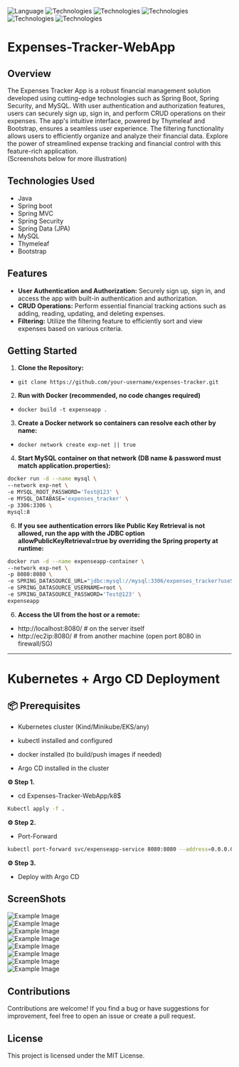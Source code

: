 ![Language](https://img.shields.io/badge/language-Java%20-blue.svg)
![Technologies](https://img.shields.io/badge/technologies-Spring_boot%20-green.svg)
![Technologies](https://img.shields.io/badge/technologies-Spring_MVC%20-green.svg)
![Technologies](https://img.shields.io/badge/technologies-Spring_Security%20-green.svg)
![Technologies](https://img.shields.io/badge/technologies-Spring_Data_jpa%20-green.svg)
![Technologies](https://img.shields.io/badge/technologies-Thymeleaf_&_Bootstrap%20-purple.svg)

# Expenses-Tracker-WebApp
## Overview
The Expenses Tracker App is a robust financial management solution developed using cutting-edge technologies such as Spring Boot, Spring Security, and MySQL. With user authentication and authorization features, users can securely sign up, sign in, and perform CRUD operations on their expenses. The app's intuitive interface, powered by Thymeleaf and Bootstrap, ensures a seamless user experience. The filtering functionality allows users to efficiently organize and analyze their financial data. Explore the power of streamlined expense tracking and financial control with this feature-rich application.<br> (Screenshots below for more illustration)

## Technologies Used
- Java
- Spring boot
- Spring MVC
- Spring Security
- Spring Data (JPA)
- MySQL
- Thymeleaf
- Bootstrap

## Features
- **User Authentication and Authorization:** Securely sign up, sign in, and access the app with built-in authentication and authorization.
- **CRUD Operations:** Perform essential financial tracking actions such as adding, reading, updating, and deleting expenses.
- **Filtering:** Utilize the filtering feature to efficiently sort and view expenses based on various criteria.

## Getting Started
1. **Clone the Repository:**
- `git clone https://github.com/your-username/expenses-tracker.git`

2. **Run with Docker (recommended, no code changes required)**
- `docker build -t expenseapp .`

3. **Create a Docker network so containers can resolve each other by name:**
- `docker network create exp-net || true`

4. **Start MySQL container on that network (DB name & password must match application.properties):**
```bash
docker run -d --name mysql \
--network exp-net \
-e MYSQL_ROOT_PASSWORD='Test@123' \
-e MYSQL_DATABASE='expenses_tracker' \
-p 3306:3306 \
mysql:8
```

6. **If you see authentication errors like Public Key Retrieval is not allowed, run the app with the JDBC option allowPublicKeyRetrieval=true by overriding the Spring property at runtime:**
   
```bash
docker run -d --name expenseapp-container \
--network exp-net \
-p 8080:8080 \
-e SPRING_DATASOURCE_URL="jdbc:mysql://mysql:3306/expenses_tracker?useSSL=false&allowPublicKeyRetrieval=true" \
-e SPRING_DATASOURCE_USERNAME=root \
-e SPRING_DATASOURCE_PASSWORD='Test@123' \
expenseapp
```

6. **Access the UI from the host or a remote:**
- http://localhost:8080/ # on the server itself
- http://ec2ip:8080/ # from another machine (open port 8080 in firewall/SG)
----------------------------------------------------------------------------------------------------------------------------------------
# Kubernetes + Argo CD Deployment

## 📦 Prerequisites
- Kubernetes cluster (Kind/Minikube/EKS/any)

- kubectl installed and configured

- docker installed (to build/push images if needed)

- Argo CD installed in the cluster


**⚙️ Step 1.** 
- cd Expenses-Tracker-WebApp/k8$
```bash
Kubectl apply -f .
```
**⚙️ Step 2.** 
- Port-Forward
```bash
kubectl port-forward svc/expenseapp-service 8080:8080 --address=0.0.0.0
```
**⚙️ Step 3.** 
- Deploy with Argo CD

  
## ScreenShots
![Example Image](screenshots/1.png) <br>
![Example Image](screenshots/2-2.png) <br>
![Example Image](screenshots/3-3.png) <br>
![Example Image](screenshots/4-4.png) <br>
![Example Image](screenshots/5-5.png) <br>
![Example Image](screenshots/6-6.png) <br>
![Example Image](screenshots/7.png) <br>
![Example Image](screenshots/8.png) <br>

## Contributions
Contributions are welcome! If you find a bug or have suggestions for improvement, feel free to open an issue or create a pull request.

## License
This project is licensed under the MIT License.
